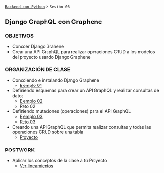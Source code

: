 [`Backend con Python`](../Readme.md) > `Sesión 06`
## Django GraphQL con Graphene

### OBJETIVOS
- Conocer Django Grahene
- Crear una API GraphQL para realizar operaciones CRUD a los modelos del proyecto usando Django Graphene

### ORGANIZACIÓN DE CLASE

 - Conociendo e instalando Django Graphene
   - [Ejemplo 01](Ejemplo-01)
 - Definiendo esquemas para crear un API GraphQL y realizar consultas de datos
   - [Ejemplo 02](Ejemplo-02)
   - [Reto 02](Reto-02)
 - Definiendo mutaciones (operaciones) para el API GraphQL
   - [Ejemplo 03](Ejemplo-03)
   - [Reto 03](reto-03)
 - Creando una API GraphQL que permita realizar consultas y todas las operaciones CRUD sobre una tabla
   - [Proyecto](Proyecto)

### POSTWORK
 - Aplicar los conceptos de la clase a tú Proyecto
   - [Ver lineamientos](Postwork)
